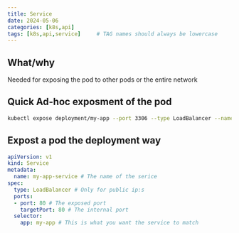 ```yaml
---
title: Service
date: 2024-05-06
categories: [k8s,api]
tags: [k8s,api,service]     # TAG names should always be lowercase
---
```


## What/why

Needed for exposing the pod to other pods or the entire network

## Quick Ad-hoc exposment of the pod

```bash
kubectl expose deployment/my-app --port 3306 --type LoadBalancer --name my-app-service
```

## Expost a pod the deployment way

```yaml
apiVersion: v1
kind: Service
metadata:
  name: my-app-service # The name of the serice
spec:
  type: LoadBalancer # Only for public ip:s
  ports:
  - port: 80 # The exposed port
    targetPort: 80 # The internal port
  selector:
    app: my-app # This is what you want the service to match
```
